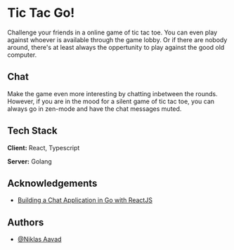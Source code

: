 # Tic Tac Go!

Challenge your friends in a online game of tic tac toe. You can even play against whoever is available through the game lobby. Or if there are nobody around, there's at least always the oppertunity to play against the good old computer.

## Chat
Make the game even more interesting by chatting inbetween the rounds. However, if you are in the mood for a silent game of tic tac toe, you can always go in zen-mode and have the chat messages muted.

## Tech Stack

**Client:** React, Typescript

**Server:** Golang


## Acknowledgements

 - [Building a Chat Application in Go with ReactJS](https://tutorialedge.net/projects/chat-system-in-go-and-react/part-1-initial-setup/)


## Authors

- [@Niklas Aavad](https://www.github.com/NiklasPrograms)